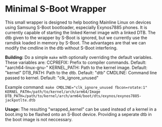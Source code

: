 # Minimal S-Boot Wrapper
This small wrapper is designed to help booting Mainline Linux on
devices using Samsung S-Boot bootloader, especially Exynos7885 phones.
It is currently capable of starting the linked Kernel image with a
linked DTB. The dtb given to the wrapper by S-Boot is ignored, but we
currently use the ramdisk loaded in memory by S-Boot.
The advantages are that we can modify the cmdline in the dtb without
S-Boot interfering.

**Building:**
Do a simple `make` with optionally overriding the default variables.
These variables are:
CCPREFIX: Prefix to compiler commands. Default: "aarch64-linux-gnu-"
KERNEL_PATH: Path to the kernel image. Default: "kernel"
DTB_PATH: Path to the dtb. Default: "dtb"
CMDLINE: Command line passed to kernel. Default: "clk_ignore_unused"

Example command:
`make CMDLINE="clk_ignore_unused fbcon=rotate:1" KERNEL_PATH=/path/to/kernel/arch/arm64/Image DTB_PATH=/path/to/kernel/arch/arm64/boot/dts/exynos/exynos7885-jackpotlte.dtb`

**Usage:**
The resulting "wrapped_kernel" can be used instead of a kernel in a
boot.img to be flashed onto an S-Boot device. Providing a seperate
dtb in the boot image is not neccessary.
